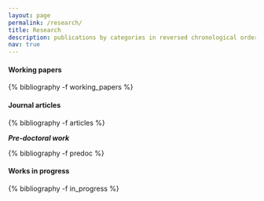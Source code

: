 ```yaml
---
layout: page
permalink: /research/
title: Research
description: publications by categories in reversed chronological order. generated by jekyll-scholar.
nav: true
---
```


#### Working papers
<div class="publications">
  {% bibliography -f working_papers  %}
</div>


#### Journal articles
<div class="publications">
  {% bibliography -f articles  %}
</div>

***Pre-doctoral work***

<div class="publications">
  {% bibliography -f predoc  %}
</div>

#### Works in progress
<div class="publications">
  {% bibliography -f in_progress  %}
</div>
